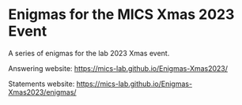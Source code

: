 # Enigmas for the MICS Xmas 2023 Event

A series of enigmas for the lab 2023 Xmas event.

Answering website:
https://mics-lab.github.io/Enigmas-Xmas2023/

Statements website:
https://mics-lab.github.io/Enigmas-Xmas2023/enigmas/
